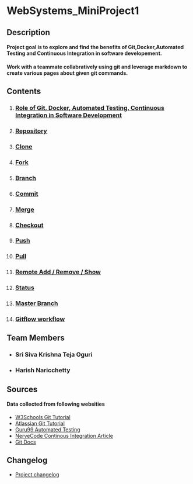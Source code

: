 # WebSystems_MiniProject1

## Description
#### Project goal is to explore and find the benefits of Git,Docker,Automated Testing and Continuous Integration in software developement.
#### Work with a teammate collabratively using git and leverage markdown to create various pages about given git commands.

## Contents
1. ### [Role of Git, Docker, Automated Testing, Continuous Integration in Software Development](/SD_Practices.md)
2. ### [Repository](/Repository.md)
3. ### [Clone](/Clone.md)
4. ### [Fork](/Fork.md)
5. ### [Branch](/Branch.md)
6. ### [Commit](/Commit.md)
7. ### [Merge](/Merge.md)
8. ### [Checkout](/Checkout.md)
9. ### [Push](/push.md)
10. ### [Pull](/pull.md)
11. ### [Remote Add / Remove / Show](/Remote.md)
12. ### [Status](/Status.md)
13. ### [Master Branch](/Master.md)
14. ### [Gitflow workflow](/Gitflow.md)

## Team Members
- ### Sri Siva Krishna Teja Oguri
- ### Harish Naricchetty

## Sources
#### Data collected from following websities
- [W3Schools Git Tutorial](https://www.w3schools.com/whatis/whatis_github.asp "W3Schools")
- [Atlassian Git Tutorial](https://www.atlassian.com/git/tutorials "Atlassian")
- [Guru99 Automated Testing](https://www.guru99.com/automation-testing.html "Guru99")
- [NerveCode Continous Integration Article](https://nevercode.io/blog/what-is-continuous-integration-and-how-to-benefit-from-it/ "NerveCode")
- [Git Docs](https://git-scm.com/docs/ "Git Docs")

## Changelog
- [Project changelog](/Changelog.md)

